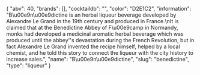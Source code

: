 {
    "abv": 40,
    "brands": [],
    "cocktaildb": "",
    "color": "D2E1C2",
    "information": "B\u00e9n\u00e9dictine is an herbal liqueur beverage developed by Alexandre Le Grand in the 19th century and produced in France.\nIt is claimed that at the Benedictine Abbey of F\u00e9camp in Normandy, monks had developed a medicinal aromatic herbal beverage which was produced until the abbey''s devastation during the French Revolution, but in fact Alexandre Le Grand invented the recipe himself, helped by a local chemist, and he told this story to connect the liqueur with the city history to increase sales.",
    "name": "B\u00e9n\u00e9dictine",
    "slug": "benedictine",
    "type": "liqueur"
}